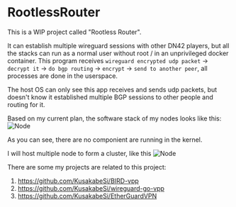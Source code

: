 # RootlessRouter

This is a WIP project called "Rootless Router". 

It can establish multiple wireguard sessions with other DN42 players, but all the stacks can run as a normal user without root / in an unprivileged docker container.
This program receives `wireguard encrypted udp packet` -> `decrypt it` -> `do bgp routing` -> `encrypt` -> `send to another peer`, all processes are done in the userspace.

The host OS can only see this app receives and sends udp packets, but doesn't know it established multiple BGP sessions to other people and routing for it.

Based on my current plan, the software stack of my nodes looks like this:
![Node](https://raw.githubusercontent.com/KusakabeSi/RootlessRouter/main/pics/Node.png)

As you can see, there are no componient are running in the kernel. 

I will host multiple node to form a cluster, like this
![Node](https://raw.githubusercontent.com/KusakabeSi/RootlessRouter/main/pics/Overview.png)

There are some my projects are related to this project:

1. https://github.com/KusakabeSi/BIRD-vpp
2. https://github.com/KusakabeSi/wireguard-go-vpp
3. https://github.com/KusakabeSi/EtherGuardVPN

